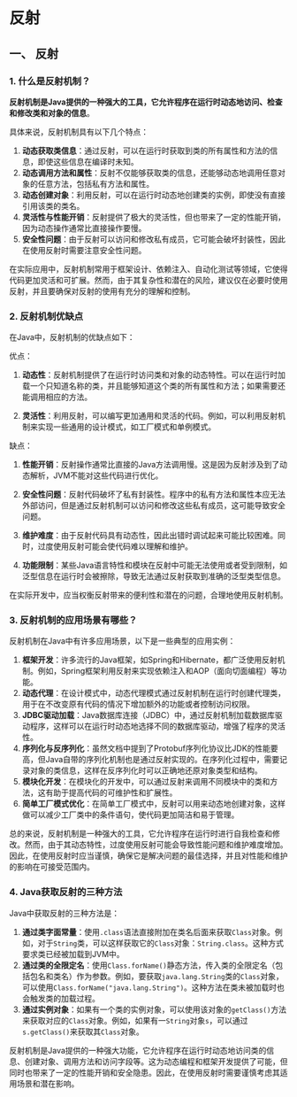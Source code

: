 # 反射
## 一、 反射

###  1. 什么是反射机制？
**反射机制是Java提供的一种强大的工具，它允许程序在运行时动态地访问、检查和修改类和对象的信息**。

具体来说，反射机制具有以下几个特点：

1. **动态获取类信息**：通过反射，可以在运行时获取到类的所有属性和方法的信息，即使这些信息在编译时未知。
2. **动态调用方法和属性**：反射不仅能够获取类的信息，还能够动态地调用任意对象的任意方法，包括私有方法和属性。
3. **动态创建对象**：利用反射，可以在运行时动态地创建类的实例，即使没有直接引用该类的类名。
4. **灵活性与性能开销**：反射提供了极大的灵活性，但也带来了一定的性能开销，因为动态操作通常比直接操作要慢。
5. **安全性问题**：由于反射可以访问和修改私有成员，它可能会破坏封装性，因此在使用反射时需要注意安全性问题。

在实际应用中，反射机制常用于框架设计、依赖注入、自动化测试等领域，它使得代码更加灵活和可扩展。然而，由于其复杂性和潜在的风险，建议仅在必要时使用反射，并且要确保对反射的使用有充分的理解和控制。
###  2. 反射机制优缺点
在Java中，反射机制的优缺点如下：

优点：
1. **动态性**：反射机制提供了在运行时访问类和对象的动态特性。可以在运行时加载一个只知道名称的类，并且能够知道这个类的所有属性和方法；如果需要还能调用相应的方法。

2. **灵活性**：利用反射，可以编写更加通用和灵活的代码。例如，可以利用反射机制来实现一些通用的设计模式，如工厂模式和单例模式。

缺点：
1. **性能开销**：反射操作通常比直接的Java方法调用慢。这是因为反射涉及到了动态解析，JVM不能对这些代码进行优化。

2. **安全性问题**：反射代码破坏了私有封装性。程序中的私有方法和属性本应无法外部访问，但是通过反射机制可以访问和修改这些私有成员，这可能导致安全问题。

3. **维护难度**：由于反射代码具有动态性，因此出错时调试起来可能比较困难。同时，过度使用反射可能会使代码难以理解和维护。

4. **功能限制**：某些Java语言特性和模块在反射中可能无法使用或者受到限制，如泛型信息在运行时会被擦除，导致无法通过反射获取到准确的泛型类型信息。

在实际开发中，应当权衡反射带来的便利性和潜在的问题，合理地使用反射机制。
###  3. 反射机制的应用场景有哪些？
反射机制在Java中有许多应用场景，以下是一些典型的应用实例：

1. **框架开发**：许多流行的Java框架，如Spring和Hibernate，都广泛使用反射机制。例如，Spring框架利用反射来实现依赖注入和AOP（面向切面编程）等功能。
2. **动态代理**：在设计模式中，动态代理模式通过反射机制在运行时创建代理类，用于在不改变原有代码的情况下增加额外的功能或者控制访问权限。
3. **JDBC驱动加载**：Java数据库连接（JDBC）中，通过反射机制加载数据库驱动程序，这样可以在运行时动态地选择不同的数据库驱动，增强了程序的灵活性。
4. **序列化与反序列化**：虽然文档中提到了Protobuf序列化协议比JDK的性能要高，但Java自带的序列化机制也是通过反射实现的。在序列化过程中，需要记录对象的类信息，这样在反序列化时可以正确地还原对象类型和结构。
5. **模块化开发**：在模块化的开发中，可以通过反射来调用不同模块中的类和方法，这有助于提高代码的可维护性和扩展性。
6. **简单工厂模式优化**：在简单工厂模式中，反射可以用来动态地创建对象，这样做可以减少工厂类中的条件语句，使代码更加简洁和易于管理。

总的来说，反射机制是一种强大的工具，它允许程序在运行时进行自我检查和修改。然而，由于其动态特性，过度使用反射可能会导致性能问题和维护难度增加。因此，在使用反射时应当谨慎，确保它是解决问题的最佳选择，并且对性能和维护的影响在可接受范围内。
###  4. Java获取反射的三种方法
Java中获取反射的三种方法是：

1. **通过类字面常量**：使用`.class`语法直接附加在类名后面来获取`Class`对象。例如，对于`String`类，可以这样获取它的`Class`对象：`String.class`。这种方式要求类已经被加载到JVM中。
2. **通过类的全限定名**：使用`Class.forName()`静态方法，传入类的全限定名（包括包名和类名）作为参数。例如，要获取`java.lang.String`类的`Class`对象，可以使用`Class.forName("java.lang.String")`。这种方法在类未被加载时也会触发类的加载过程。
3. **通过实例对象**：如果有一个类的实例对象，可以使用该对象的`getClass()`方法来获取对应的`Class`对象。例如，如果有一`String`对象`s`，可以通过`s.getClass()`来获取其`Class`对象。

反射机制是Java提供的一种强大功能，它允许程序在运行时动态地访问类的信息、创建对象、调用方法和访问字段等。这为动态编程和框架开发提供了可能，但同时也带来了一定的性能开销和安全隐患。因此，在使用反射时需要谨慎考虑其适用场景和潜在影响。
